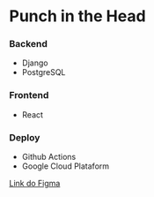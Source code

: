 # Punch in the Head

### Backend
- Django
- PostgreSQL 

### Frontend
- React

### Deploy
- Github Actions
- Google Cloud Plataform

[Link do Figma](https://www.figma.com/design/kZ3d65OWoFODK1W9Y2jgoQ/PunchInTheHead?m=auto&t=oYq9scjTSDxaePca-1)
